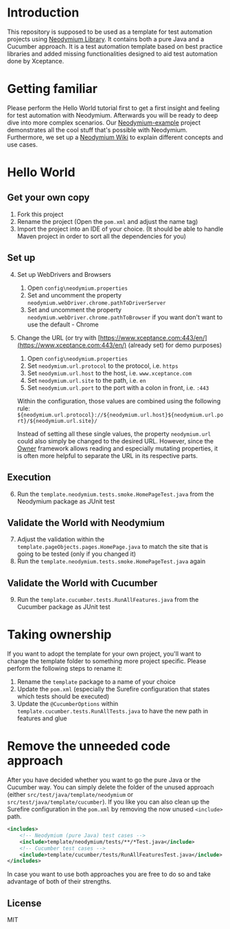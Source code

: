 # Introduction
This repository is supposed to be used as a template for test automation projects using [Neodymium Library](https://github.com/Xceptance/neodymium-library). It contains both a pure Java and a Cucumber approach. It is a test automation template based on best practice libraries and added missing functionalities designed to aid test automation done by Xceptance.

# Getting familiar
Please perform the Hello World tutorial first to get a first insight and feeling for test automation with Neodymium.
Afterwards you will be ready to deep dive into more complex scenarios. 
Our [Neodymium-example](https://github.com/Xceptance/neodymium-example) project demonstrates all the cool stuff that's possible with Neodymium.
Furthermore, we set up a [Neodymium Wiki](https://github.com/Xceptance/neodymium-library/wiki) to explain different concepts and use cases. 

# Hello World
## Get your own copy
1. Fork this project
2. Rename the project (Open the `pom.xml` and adjust the name tag)
3. Import the project into an IDE of your choice. (It should be able to handle Maven project in order to sort all the dependencies for you)

## Set up
4. Set up WebDrivers and Browsers
   1. Open `config\neodymium.properties`
   2. Set and uncomment the property `neodymium.webDriver.chrome.pathToDriverServer`
   3. Set and uncomment the property `neodymium.webDriver.chrome.pathToBrowser` if you want don't want to use the default - Chrome
5. Change the URL (or try with [https://www.xceptance.com:443/en/](https://www.xceptance.com:443/en/) (already set) for demo purposes)
   1. Open `config\neodymium.properties`
   2. Set `neodymium.url.protocol` to the protocol, i.e. `https`
   3. Set `neodymium.url.host` to the host, i.e. `www.xceptance.com`
   4. Set `neodymium.url.site` to the path, i.e. `en`
   5. Set `neodymium.url.port` to the port with a colon in front, i.e. `:443`
   
   Within the configuration, those values are combined using the following rule: `${neodymium.url.protocol}://${neodymium.url.host}${neodymium.url.port}/${neodymium.url.site}/`
   
   Instead of setting all these single values, the property `neodymium.url` could also simply be changed to the desired URL. However, since the [Owner](http://owner.aeonbits.org/) framework allows reading and especially mutating properties, it is often more helpful to separate the URL in its respective parts.


## Execution
6. Run the `template.neodymium.tests.smoke.HomePageTest.java` from the Neodymium package as JUnit test

## Validate the World with Neodymium 
7. Adjust the validation within the `template.pageObjects.pages.HomePage.java` to match the site that is going to be tested (only if you changed it)
8. Run the `template.neodymium.tests.smoke.HomePageTest.java` again

## Validate the World with Cucumber
9. Run the `template.cucumber.tests.RunAllFeatures.java` from the Cucumber package as JUnit test

# Taking ownership 
If you want to adopt the template for your own project, you'll want to change the template folder to something more project specific.
Please perform the following steps to rename it:
1. Rename the `template` package to a name of your choice
2. Update the `pom.xml` (especially the Surefire configuration that states which tests should be executed)
3. Update the `@CucumberOptions` within `template.cucumber.tests.RunAllTests.java` to have the new path in features and glue

# Remove the unneeded code approach
After you have decided whether you want to go the pure Java or the Cucumber way. You can simply delete the folder of the unused approach (either `src/test/java/template/neodymium` or `src/test/java/template/cucumber`).
If you like you can also clean up the Surefire configuration in the `pom.xml` by removing the now unused `<include>` path.

```XML
<includes>
    <!-- Neodymium (pure Java) test cases -->
    <include>template/neodymium/tests/**/*Test.java</include>
    <!-- Cucumber test cases -->
    <include>template/cucumber/tests/RunAllFeaturesTest.java</include>
</includes>
```

In case you want to use both approaches you are free to do so and take advantage of both of their strengths.

## License
MIT
